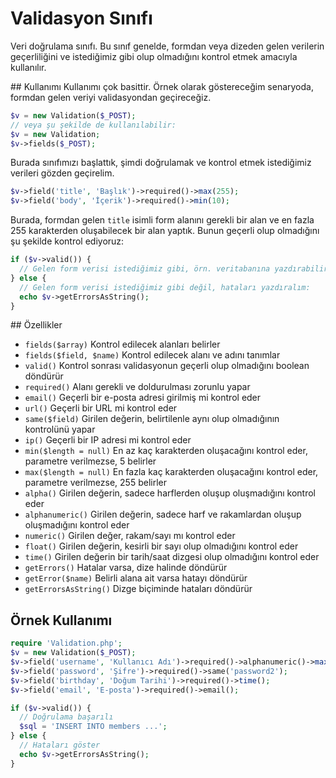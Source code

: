 # Validasyon Sınıfı
Veri doğrulama sınıfı. Bu sınıf genelde, formdan veya dizeden gelen verilerin geçerliliğini ve istediğimiz gibi olup olmadığını kontrol etmek amacıyla kullanılır.

## Kullanımı
Kullanımı çok basittir. Örnek olarak göstereceğim senaryoda, formdan gelen veriyi validasyondan geçireceğiz.

```php
$v = new Validation($_POST);
// veya şu şekilde de kullanılabilir:
$v = new Validation;
$v->fields($_POST);
```
Burada sınıfımızı başlattık, şimdi doğrulamak ve kontrol etmek istediğimiz verileri gözden geçirelim.
```php
$v->field('title', 'Başlık')->required()->max(255);
$v->field('body', 'İçerik')->required()->min(10);
```
Burada, formdan gelen `title` isimli form alanını gerekli bir alan ve en fazla 255 karakterden oluşabilecek bir alan yaptık. Bunun geçerli olup olmadığını şu şekilde kontrol ediyoruz:
```php
if ($v->valid()) {
  // Gelen form verisi istediğimiz gibi, örn. veritabanına yazdırabiliriz
} else {
  // Gelen form verisi istediğimiz gibi değil, hataları yazdıralım:
  echo $v->getErrorsAsString();
}
```
## Özellikler
- `fields($array)` Kontrol edilecek alanları belirler
- `fields($field, $name)` Kontrol edilecek alanı ve adını tanımlar
- `valid()` Kontrol sonrası validasyonun geçerli olup olmadığını boolean döndürür
- `required()` Alanı gerekli ve doldurulması zorunlu yapar
- `email()` Geçerli bir e-posta adresi girilmiş mi kontrol eder
- `url()` Geçerli bir URL mi kontrol eder
- `same($field)` Girilen değerin, belirtilenle aynı olup olmadığının kontrolünü yapar
- `ip()` Geçerli bir IP adresi mi kontrol eder
- `min($length = null)` En az kaç karakterden oluşacağını kontrol eder, parametre verilmezse, 5 belirler
- `max($length = null)` En fazla kaç karakterden oluşacağını kontrol eder, parametre verilmezse, 255 belirler
- `alpha()` Girilen değerin, sadece harflerden oluşup oluşmadığını kontrol eder
- `alphanumeric()` Girilen değerin, sadece harf ve rakamlardan oluşup oluşmadığını kontrol eder
- `numeric()` Girilen değer, rakam/sayı mı kontrol eder
- `float()` Girilen değerin, kesirli bir sayı olup olmadığını kontrol eder
- `time()` Girilen değerin bir tarih/saat dizgesi olup olmadığını kontrol eder
- `getErrors()` Hatalar varsa, dize halinde döndürür
- `getError($name)` Belirli alana ait varsa hatayı döndürür
- `getErrorsAsString()` Dizge biçiminde hataları döndürür

## Örnek Kullanımı
```php
require 'Validation.php';
$v = new Validation($_POST);
$v->field('username', 'Kullanıcı Adı')->required()->alphanumeric()->max(50)->min(4);
$v->field('password', 'Şifre')->required()->same('password2');
$v->field('birthday', 'Doğum Tarihi')->required()->time();
$v->field('email', 'E-posta')->required()->email();

if ($v->valid()) {
  // Doğrulama başarılı
  $sql = 'INSERT INTO members ...';
} else {
  // Hataları göster
  echo $v->getErrorsAsString();
}
```
